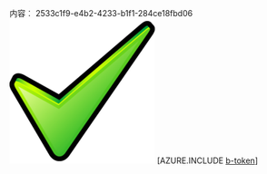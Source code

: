 内容︰ 2533c1f9-e4b2-4233-b1f1-284ce18fbd06![图像](ee8aacf6-e32f-472a-8dca-b59a7fadd63c.png)
[AZURE.INCLUDE [b-token](b81cc682-4136-4a73-a581-8e6e5f8a5d3a.md)]
